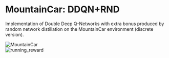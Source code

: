 # MountainCar: DDQN+RND
Implementation of Double Deep Q-Networks with extra bonus produced by random network distillation on the MountainCar environment (discrete version).

![MountainCar](https://user-images.githubusercontent.com/32295763/82322022-119baa00-99eb-11ea-8c7c-18d3096ca9c6.gif)  
![running_reward](https://user-images.githubusercontent.com/32295763/82357934-095b6300-9a1b-11ea-87b3-bdabbd2aca2d.png)
